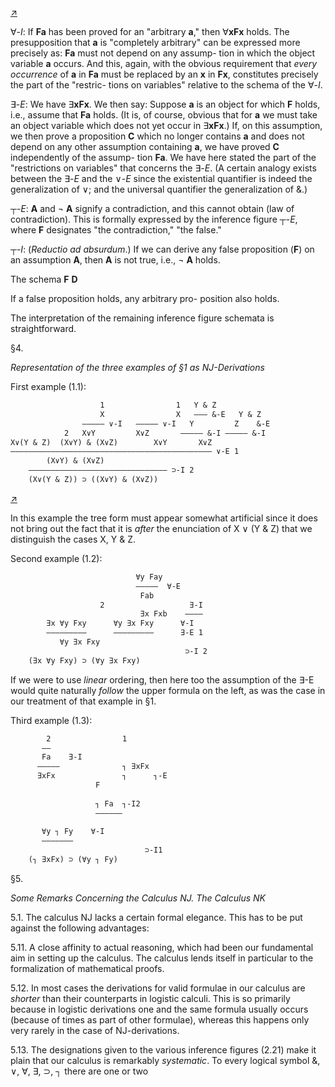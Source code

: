 <!--  <../page-segments/294-left.md> -->
[↗](../image-segments/294-left.png)


∀-*I*: If **Fa** has been proved for an "arbitrary
**a**," then ∀**xFx** holds. The presupposition that **a**
is "completely arbitrary" can be expressed more
precisely as: **Fa** must not depend on any assump-
tion in which the object variable **a** occurs. And
this, again, with the obvious requirement that
*every occurrence* of **a** in **Fa** must be replaced by an **x**
in **Fx**, constitutes precisely the part of the "restric-
tions on variables" relative to the schema of the
∀-*I*.

∃-*E*: We have ∃**xFx**. We then say: Suppose **a** is
an object for which **F** holds, i.e., assume that **Fa**
holds. (It is, of course, obvious that for **a** we must
take an object variable which does not yet occur
in ∃**xFx**.) If, on this assumption, we then prove a
proposition **C** which no longer contains **a** and does
not depend on any other assumption containing
**a**, we have proved **C** independently of the assump-
tion **Fa**. We have here stated the part of the
"restrictions on variables" that concerns the ∃-*E*.
(A certain analogy exists between the ∃-*E* and the
∨-*E* since the existential quantifier is indeed the
generalization of ∨; and the universal quantifier
the generalization of &.)

┬-*E*: **A** and ¬ **A** signify a contradiction, and
this cannot obtain (law of contradiction). This is
formally expressed by the inference figure ┬-*E*,
where **F** designates "the contradiction," "the
false."

┬-*I*: (*Reductio ad absurdum*.) If we can derive any
false proposition (**F**) on an assumption **A**, then **A**
is not true, i.e., ¬ **A** holds.

The schema **F**
           **D**

If a false proposition holds, any arbitrary pro-
position also holds.

The interpretation of the remaining inference
figure schemata is straightforward.

§4.

*Representation of the three examples of §1
as NJ-Derivations*

First example (1.1):

```txt
                    1                1   Y & Z
                    X                X   ——— &-E   Y & Z
                ————— ∨-I   ————— ∨-I   Y         Z    &-E
            2   X∨Y         X∨Z       ————— &-I ————— &-I
X∨(Y & Z)  (X∨Y) & (X∨Z)        X∨Y       X∨Z
————————————————————————————————————————————— ∨-E 1
        (X∨Y) & (X∨Z)
    ——————————————————————————————— ⊃-I 2
    (X∨(Y & Z)) ⊃ ((X∨Y) & (X∨Z))
```

<!--  <../page-segments/294-right.md> -->
[↗](../image-segments/294-right.png)


In this example the tree form must appear
somewhat artificial since it does not bring out the
fact that it is *after* the enunciation of X ∨ (Y & Z)
that we distinguish the cases X, Y & Z.

Second example (1.2):

```txt
                            ∀y Fay
                            ―――――  ∀-E
                             Fab        
                    2                   ∃-I
                             ∃x Fxb    ――――
        ∃x ∀y Fxy      ∀y ∃x Fxy      ∀-I
        ―――――――――      ―――――――――      ∃-E 1
           ∀y ∃x Fxy                   
                                       ⊃-I 2
    (∃x ∀y Fxy) ⊃ (∀y ∃x Fxy)
```

If we were to use *linear* ordering, then here too
the assumption of the ∃-E would quite naturally
*follow* the upper formula on the left, as was the
case in our treatment of that example in §1.

Third example (1.3):

```txt
        2                1
       ――                
       Fa    ∃-I         
      ―――――              ┐ ∃xFx
      ∃xFx               ┐      ┐-E
                   F            
                        
                   ┐ Fa  ┐-I2
                   ――――――
                        
       ∀y ┐ Fy    ∀-I
       ―――――――         
                              ⊃-I1
    (┐ ∃xFx) ⊃ (∀y ┐ Fy)
```

§5.

*Some Remarks Concerning the Calculus NJ.*
*The Calculus NK*

5.1. The calculus NJ lacks a certain formal
elegance. This has to be put against the following
advantages:

5.11. A close affinity to actual reasoning, which
had been our fundamental aim in setting up the
calculus. The calculus lends itself in particular to
the formalization of mathematical proofs.

5.12. In most cases the derivations for valid
formulae in our calculus are *shorter* than their
counterparts in logistic calculi. This is so primarily
because in logistic derivations one and the same
formula usually occurs (because of times as part
of other formulae), whereas this happens only very
rarely in the case of NJ-derivations.

5.13. The designations given to the various
inference figures (2.21) make it plain that our
calculus is remarkably *systematic*. To every logical
symbol &, ∨, ∀, ∃, ⊃, ┐ there are one or two


